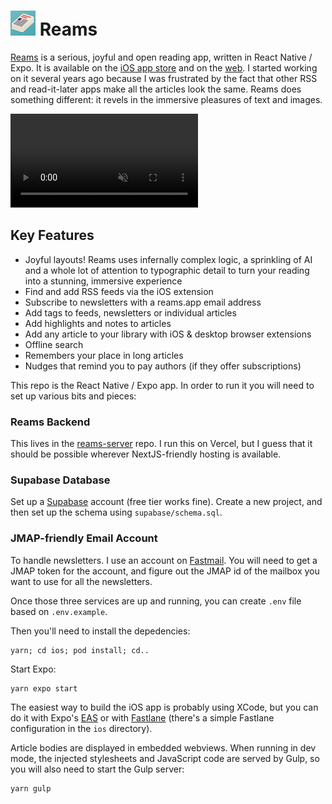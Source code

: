 # ![Reams logo](assets/images/icons/Apple/Icon-Small-40.png) Reams

[Reams](https://reams.app) is a serious, joyful and open reading app, written in React Native / Expo. It is available on the [iOS app store](https://apps.apple.com/de/app/reams/id1229027127?l=en) and on the [web](https://web.reams.app/). I started working on it several years ago because I was frustrated by the fact that other RSS and read-it-later apps make all the articles look the same. Reams does something different: it revels in the immersive pleasures of text and images.

<video src="https://user-images.githubusercontent.com/admbtlr/reams/assets/reams-720.mp4" controls="controls" muted="muted" style="max-width:730px;"></video>

## Key Features
  
- Joyful layouts! Reams uses infernally complex logic, a sprinkling of AI and a whole lot of attention to typographic detail to turn your reading into a stunning, immersive experience
- Find and add RSS feeds via the iOS extension
- Subscribe to newsletters with a reams.app email address
- Add tags to feeds, newsletters or individual articles
- Add highlights and notes to articles
- Add any article to your library with iOS & desktop browser extensions
- Offline search
- Remembers your place in long articles
- Nudges that remind you to pay authors (if they offer subscriptions)

This repo is the React Native / Expo app. In order to run it you will need to set up various bits and pieces:

### Reams Backend

This lives in the [reams-server](https://github.com/admbtlr/reams-server) repo. I run this on Vercel, but I guess that it should be possible wherever NextJS-friendly hosting is available.

### Supabase Database

Set up a [Supabase](https://supbase.com) account (free tier works fine). Create a new project, and then set up the schema using `supabase/schema.sql`.

### JMAP-friendly Email Account

To handle newsletters. I use an account on [Fastmail](https://fastmail.com). You will need to get a JMAP token for the account, and figure out the JMAP id of the mailbox you want to use for all the newsletters.



Once those three services are up and running, you can create `.env` file based on `.env.example`. 

Then you'll need to install the depedencies:

```
yarn; cd ios; pod install; cd..
```

Start Expo:

```
yarn expo start
```

The easiest way to build the iOS app is probably using XCode, but you can do it with Expo's [EAS](https://docs.expo.dev/build-reference/ios-builds/) or with [Fastlane](https://fastlane.tools/) (there's a simple Fastlane configuration in the `ios` directory).

Article bodies are displayed in embedded webviews. When running in dev mode, the injected stylesheets and JavaScript code are served by Gulp, so you will also need to start the Gulp server:

```
yarn gulp
```
